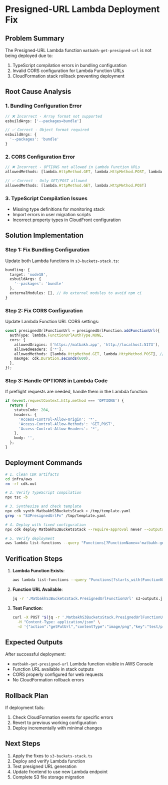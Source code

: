 # Presigned-URL Lambda Deployment Fix

## Problem Summary
The Presigned-URL Lambda function `matbakh-get-presigned-url` is not being deployed due to:
1. TypeScript compilation errors in bundling configuration
2. Invalid CORS configuration for Lambda Function URLs
3. CloudFormation stack rollback preventing deployment

## Root Cause Analysis

### 1. Bundling Configuration Error
```typescript
// ❌ Incorrect - Array format not supported
esbuildArgs: ['--packages=bundle']

// ✅ Correct - Object format required
esbuildArgs: {
  '--packages': 'bundle'
}
```

### 2. CORS Configuration Error
```typescript
// ❌ Incorrect - OPTIONS not allowed in Lambda Function URLs
allowedMethods: [lambda.HttpMethod.GET, lambda.HttpMethod.POST, lambda.HttpMethod.OPTIONS]

// ✅ Correct - Only GET/POST allowed
allowedMethods: [lambda.HttpMethod.GET, lambda.HttpMethod.POST]
```

### 3. TypeScript Compilation Issues
- Missing type definitions for monitoring stack
- Import errors in user migration scripts
- Incorrect property types in CloudFront configuration

## Solution Implementation

### Step 1: Fix Bundling Configuration
Update both Lambda functions in `s3-buckets-stack.ts`:

```typescript
bundling: {
  target: 'node18',
  esbuildArgs: {
    '--packages': 'bundle'
  },
  externalModules: [], // No external modules to avoid npm ci
}
```

### Step 2: Fix CORS Configuration
Update Lambda Function URL CORS settings:

```typescript
const presignedUrlFunctionUrl = presignedUrlFunction.addFunctionUrl({
  authType: lambda.FunctionUrlAuthType.NONE,
  cors: {
    allowedOrigins: ['https://matbakh.app', 'http://localhost:5173'],
    allowedHeaders: ['*'],
    allowedMethods: [lambda.HttpMethod.GET, lambda.HttpMethod.POST], // No OPTIONS
    maxAge: cdk.Duration.seconds(600),
  },
});
```

### Step 3: Handle OPTIONS in Lambda Code
If preflight requests are needed, handle them in the Lambda function:

```typescript
if (event.requestContext.http.method === 'OPTIONS') {
  return {
    statusCode: 204,
    headers: {
      'Access-Control-Allow-Origin': '*',
      'Access-Control-Allow-Methods': 'GET,POST',
      'Access-Control-Allow-Headers': '*',
    },
    body: '',
  };
}
```

## Deployment Commands

```bash
# 1. Clean CDK artifacts
cd infra/aws
rm -rf cdk.out

# 2. Verify TypeScript compilation
npx tsc -b

# 3. Synthesize and check template
npx cdk synth MatbakhS3BucketsStack > /tmp/template.yaml
grep -n "S3PresignedUrlFn" /tmp/template.yaml

# 4. Deploy with fixed configuration
npx cdk deploy MatbakhS3BucketsStack --require-approval never --outputs-file s3-outputs.json

# 5. Verify deployment
aws lambda list-functions --query "Functions[?FunctionName=='matbakh-get-presigned-url'].FunctionName"
```

## Verification Steps

1. **Lambda Function Exists**:
   ```bash
   aws lambda list-functions --query "Functions[?starts_with(FunctionName, 'matbakh')].FunctionName"
   ```

2. **Function URL Available**:
   ```bash
   jq -r '.MatbakhS3BucketsStack.PresignedUrlFunctionUrl' s3-outputs.json
   ```

3. **Test Function**:
   ```bash
   curl -X POST "$(jq -r '.MatbakhS3BucketsStack.PresignedUrlFunctionUrl' s3-outputs.json)" \
     -H "Content-Type: application/json" \
     -d '{"action":"getPutUrl","contentType":"image/png","key":"test/ping.png"}'
   ```

## Expected Outputs

After successful deployment:
- `matbakh-get-presigned-url` Lambda function visible in AWS Console
- Function URL available in stack outputs
- CORS properly configured for web requests
- No CloudFormation rollback errors

## Rollback Plan

If deployment fails:
1. Check CloudFormation events for specific errors
2. Revert to previous working configuration
3. Deploy incrementally with minimal changes

## Next Steps

1. Apply the fixes to `s3-buckets-stack.ts`
2. Deploy and verify Lambda function
3. Test presigned URL generation
4. Update frontend to use new Lambda endpoint
5. Complete S3 file storage migration